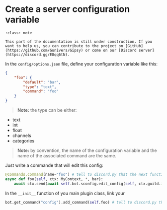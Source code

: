 # Create a server configuration variable

```{admonition} 🤝 Help us building this project!
:class: note

This part of the documentation is still under construction. If you want to help us, you can contribute to the project on [GitHub](https://github.com/Gunivers/Gipsy) or come on our [Discord server](https://discord.gg/E8qq6tN).
```

In the `config/options.json` file, define your configuration variable like this:
```json
{
    "foo": {
        "default": "bar",
        "type": "text",
        "command": "foo"
    }
}
```
> __Note:__ the type can be either:
* text
* int
* float
* channels
* categories


> __Note:__ by convention, the name of the configuration variable and the name of the associated command are the same.

Just write a commande that will edit this config:
```python
@commands.command(name="foo") # tell to discord.py that the next function is a discord command
async def foo(self, ctx: MyContext, *, bar):
    await ctx.send(await self.bot.sconfig.edit_config(self, ctx.guild.id, "foo", bar)) # It will edit the config and send a confirmation message
```


In the `__init__` function of you main plugin class, link your
```python
bot.get_command("config").add_command(self.foo) # tell to discord.py that the command we defined is actually a sub-command of the "config" command
```